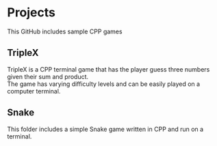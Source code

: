 # Projects

This GitHub includes sample CPP games

## TripleX

TripleX is a CPP terminal game that has the player guess three numbers given their sum and product.
<br />
The game has varying difficulty levels and can be easily played on a computer terminal.


## Snake 

This folder includes a simple Snake game written in CPP and run on a terminal. 

